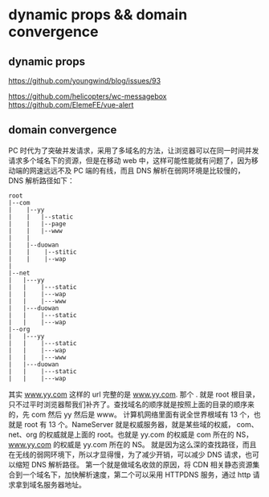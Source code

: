 # dynamic props && domain convergence

## dynamic props
https://github.com/youngwind/blog/issues/93


https://github.com/helicopters/wc-messagebox
https://github.com/ElemeFE/vue-alert
## domain convergence
PC 时代为了突破并发请求，采用了多域名的方法，让浏览器可以在同一时间并发请求多个域名下的资源，但是在移动 web 中，这样可能性能就有问题了，因为移动端的网速远远不及 PC 端的有线，而且 DNS 解析在弱网环境是比较慢的， DNS 解析路径如下：
```
root
|--com
|    |--yy
|    |   |--static
|    |   |--page
|    |   |--www
|    |
|    |--duowan
|    |    |--stitic
|    |    |--wap
|
|--net
|   |---yy
|   |    |---static
|   |    |---wap
|   |    |---www
|   |---duowan
|   |    |---static
|   |    |---wap
|--org
|   |---yy
|   |    |---static
|   |    |---wap
|   |    |---www
|   |---duowan
|   |    |---static
|   |    |---wap
```
其实 www.yy.com 这样的 url 完整的是 www.yy.com. 那个 . 就是 root 根目录，只不过平时浏览器帮我们补齐了。查找域名的顺序就是按照上面的目录的顺序来的，先 com 然后 yy 然后是 www。
计算机网络里面有说全世界根域有 13 个，也就是 root 有 13 个。NameServer 就是权威服务器，就是某些域的权威， com、net、org 的权威就是上面的 root。也就是 yy.com 的权威是 com 所在的 NS，www.yy.com  的权威是 yy.com 所在的 NS。
就是因为这么深的查找路径，而且在无线的弱网环境下，所以才显得慢，为了减少开销，可以减少 DNS 请求，也可以缩短 DNS 解析路径。
第一个就是做域名收敛的原因，将 CDN 相关静态资源集合到一个域名下，加快解析速度，第二个可以采用 HTTPDNS 服务，通过 http 请求拿到域名服务器地址。

